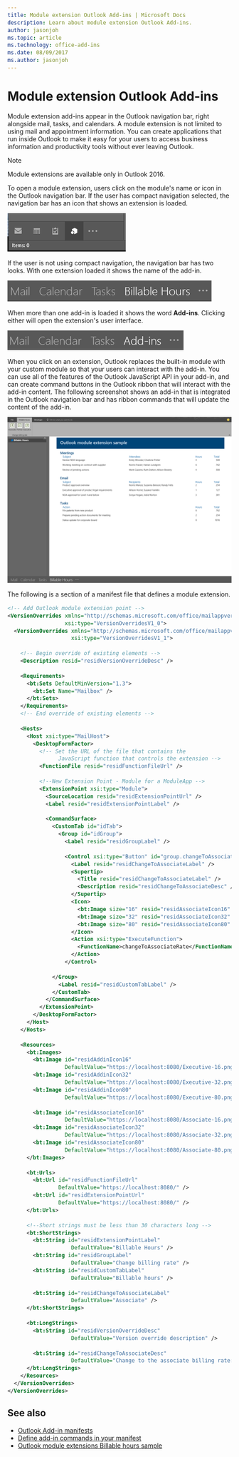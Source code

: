 ```yaml
---
title: Module extension Outlook Add-ins | Microsoft Docs
description: Learn about module extension Outlook Add-ins.
author: jasonjoh
ms.topic: article
ms.technology: office-add-ins
ms.date: 08/09/2017
ms.author: jasonjoh
---
```


# Module extension Outlook Add-ins

Module extension add-ins appear in the Outlook navigation bar, right alongside mail, tasks, and calendars. A module extension is not limited to using mail and appointment information. You can create applications that run inside Outlook to make it easy for your users to access business information and productivity tools without ever leaving Outlook.

> [!NOTE]
> Module extensions are available only in Outlook 2016. 

To open a module extension, users click on the module's name or icon in the Outlook navigation bar. If the user has compact navigation selected, the navigation bar has an icon that shows an extension is loaded.

![Shows the compact navigation bar when a module extension is loaded in Outlook.](images/outlook-module-navigationbar-compact.png)

If the user is not using compact navigation, the navigation bar has two looks. With one extension loaded it shows the name of the add-in.

![Shows the expanded navigation bar when one module extension is loaded in Outlook.](images/outlook-module-navigationbar-one.png)

When more than one add-in is loaded it shows the word **Add-ins**. Clicking either will open the extension's user interface.

![Shows the expanded navigation bar when more than on module extension is loaded in Outlook.](images/outlook-module-navigationbar-more.png)

When you click on an extension, Outlook replaces the built-in module with your custom module so that your users can interact with the add-in. You can use all of the features of the Outlook JavaScript API in your add-in, and can create command buttons in the Outlook ribbon that will interact with the add-in content. The following screenshot shows an add-in that is integrated in the Outlook navigation bar and has ribbon commands that will update the content of the add-in.

![Shows the user interface of a module extension](images/outlook-module-extension.png)

The following is a section of a manifest file that defines a module extension.

```xml
<!-- Add Outlook module extension point -->
<VersionOverrides xmlns="http://schemas.microsoft.com/office/mailappversionoverrides"
                  xsi:type="VersionOverridesV1_0">
  <VersionOverrides xmlns="http://schemas.microsoft.com/office/mailappversionoverrides/1.1"
                    xsi:type="VersionOverridesV1_1">

    <!-- Begin override of existing elements -->
    <Description resid="residVersionOverrideDesc" />

    <Requirements>
      <bt:Sets DefaultMinVersion="1.3">
        <bt:Set Name="Mailbox" />
      </bt:Sets>
    </Requirements>
    <!-- End override of existing elements -->

    <Hosts>
      <Host xsi:type="MailHost">
        <DesktopFormFactor>
          <!-- Set the URL of the file that contains the
                JavaScript function that controls the extension -->
          <FunctionFile resid="residFunctionFileUrl" />

          <!--New Extension Point - Module for a ModuleApp -->
          <ExtensionPoint xsi:type="Module">
            <SourceLocation resid="residExtensionPointUrl" />
            <Label resid="residExtensionPointLabel" />

            <CommandSurface>
              <CustomTab id="idTab">
                <Group id="idGroup">
                  <Label resid="residGroupLabel" />

                  <Control xsi:type="Button" id="group.changeToAssociate">
                    <Label resid="residChangeToAssociateLabel" />
                    <Supertip>
                      <Title resid="residChangeToAssociateLabel" />
                      <Description resid="residChangeToAssociateDesc" />
                    </Supertip>
                    <Icon>
                      <bt:Image size="16" resid="residAssociateIcon16" />
                      <bt:Image size="32" resid="residAssociateIcon32" />
                      <bt:Image size="80" resid="residAssociateIcon80" />
                    </Icon>
                    <Action xsi:type="ExecuteFunction">
                      <FunctionName>changeToAssociateRate</FunctionName>
                    </Action>
                  </Control>
                  
              </Group>
                <Label resid="residCustomTabLabel" />
              </CustomTab>
            </CommandSurface>
          </ExtensionPoint>
        </DesktopFormFactor>
      </Host>
    </Hosts>

    <Resources>
      <bt:Images>
        <bt:Image id="residAddinIcon16" 
                  DefaultValue="https://localhost:8080/Executive-16.png" />
        <bt:Image id="residAddinIcon32" 
                  DefaultValue="https://localhost:8080/Executive-32.png" />
        <bt:Image id="residAddinIcon80" 
                  DefaultValue="https://localhost:8080/Executive-80.png" />
      
        <bt:Image id="residAssociateIcon16" 
                  DefaultValue="https://localhost:8080/Associate-16.png" />
        <bt:Image id="residAssociateIcon32" 
                  DefaultValue="https://localhost:8080/Associate-32.png" />
        <bt:Image id="residAssociateIcon80" 
                  DefaultValue="https://localhost:8080/Associate-80.png" />
      </bt:Images>

      <bt:Urls>
        <bt:Url id="residFunctionFileUrl" 
                DefaultValue="https://localhost:8080/" />
        <bt:Url id="residExtensionPointUrl" 
                DefaultValue="https://localhost:8080/" />
      </bt:Urls>

      <!--Short strings must be less than 30 characters long -->
      <bt:ShortStrings>
        <bt:String id="residExtensionPointLabel" 
                    DefaultValue="Billable Hours" />
        <bt:String id="residGroupLabel" 
                    DefaultValue="Change billing rate" />
        <bt:String id="residCustomTabLabel" 
                    DefaultValue="Billable hours" />

        <bt:String id="residChangeToAssociateLabel" 
                    DefaultValue="Associate" />
      </bt:ShortStrings>

      <bt:LongStrings>
        <bt:String id="residVersionOverrideDesc" 
                    DefaultValue="Version override description" />

        <bt:String id="residChangeToAssociateDesc" 
                    DefaultValue="Change to the associate billing rate: $127/hr" />
      </bt:LongStrings>
    </Resources>
  </VersionOverrides>
</VersionOverrides>
```

## See also

- [Outlook Add-in manifests](manifests.md)
- [Define add-in commands in your manifest](https://docs.microsoft.com/office/dev/add-ins/develop/define-add-in-commands)
- [Outlook module extensions Billable hours sample](https://github.com/OfficeDev/Outlook-Add-in-JavaScript-ModuleExtension)
